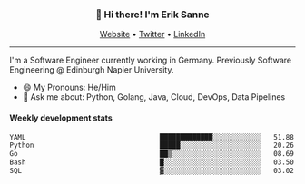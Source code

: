 <h3 align="center">👋 Hi there! I'm Erik Sanne</h3>
<p align="center">
  <a href="https://eriksanne.com">Website</a> •
  <a href="https://twitter.com/ErikKonradSanne">Twitter</a> •
  <a href="https://www.linkedin.com/in/eriksanne/">LinkedIn</a>
</p>

---
I'm a Software Engineer currently working in Germany. Previously Software Engineering @ Edinburgh Napier University.

- 😄 My Pronouns: He/Him
- 💬 Ask me about: Python, Golang, Java, Cloud, DevOps, Data Pipelines

<h4>Weekly development stats</h4>
<!--START_SECTION:waka-->

```txt
YAML                                 █████████████░░░░░░░░░░░░   51.88 %
Python                               █████░░░░░░░░░░░░░░░░░░░░   20.26 %
Go                                   ██▒░░░░░░░░░░░░░░░░░░░░░░   08.69 %
Bash                                 █░░░░░░░░░░░░░░░░░░░░░░░░   03.50 %
SQL                                  ▓░░░░░░░░░░░░░░░░░░░░░░░░   03.02 %
```

<!--END_SECTION:waka-->

